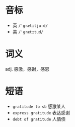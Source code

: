 # 音标

- 英 `/'grætɪtjuːd/`
- 美 `/'ɡrætɪtud/`

# 词义

adj. 感激，感谢，感恩


# 短语

- `gratitude to sb` 感激某人
- `express gratitude` 表达感谢
- `debt of gratitude` 人情债

